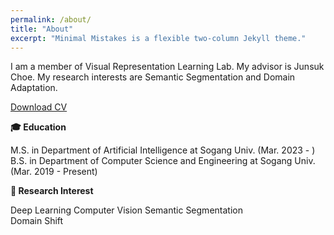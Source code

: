 ```yaml
---
permalink: /about/
title: "About"
excerpt: "Minimal Mistakes is a flexible two-column Jekyll theme."
---
```


I am a member of Visual Representation Learning Lab. My advisor is Junsuk Choe. My research interests are Semantic Segmentation and Domain Adaptation.

[Download CV](https://drive.google.com/file/d/11jDwVwQiH0NU0MNDXlsfTYAtsgqoT4GV/view?usp=sharing)

**🎓 Education**

  M.S. in Department of Artificial Intelligence at Sogang Univ. (Mar. 2023 - )  
  B.S. in Department of Computer Science and Engineering at Sogang Univ. (Mar. 2019 - Present)

**📗 Research Interest**

  Deep Learning
  Computer Vision
  Semantic Segmentation  
  Domain Shift
